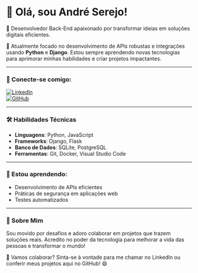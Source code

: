 # 👋 Olá, sou **André Serejo!**
🎯 Desenvolvedor Back-End apaixonado por transformar ideias em soluções digitais eficientes.

🚀 Atualmente focado no desenvolvimento de APIs robustas e integrações usando **Python** e **Django**. Estou sempre aprendendo novas tecnologias para aprimorar minhas habilidades e criar projetos impactantes.

---

### 🔗 Conecte-se comigo:
[![LinkedIn](https://img.shields.io/badge/-LinkedIn-blue?style=flat&logo=linkedin)](https://www.linkedin.com/in/andreserejo/)  
[![GitHub](https://img.shields.io/badge/-GitHub-333?style=flat&logo=github)](https://github.com/AndreSerejo)

---

### 🛠️ Habilidades Técnicas
- **Linguagens**: Python, JavaScript
- **Frameworks**: Django, Flask
- **Banco de Dados**: SQLite, PostgreSQL
- **Ferramentas**: Git, Docker, Visual Studio Code

---
<!---
### 🔥 Projetos Recentes
- **💼 Gerenciamento Financeiro**: Um sistema para gerenciar suas finanças de forma eficiente.
- **🌐 API RESTful**: Projeto de API para controle de transações financeiras.

---
!-->
### 🌱 Estou aprendendo:
- Desenvolvimento de APIs eficientes
- Práticas de segurança em aplicações web
- Testes automatizados

---

### 💬 Sobre Mim
Sou movido por desafios e adoro colaborar em projetos que trazem soluções reais. Acredito no poder da tecnologia para melhorar a vida das pessoas e transformar o mundo!

🔔 Vamos colaborar? Sinta-se à vontade para me chamar no LinkedIn ou conferir meus projetos aqui no GitHub! 😄
